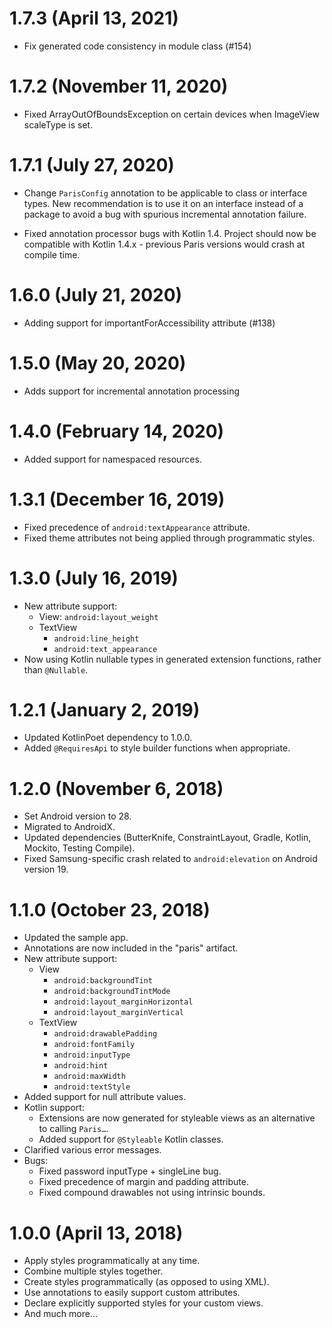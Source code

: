 # 1.7.3 (April 13, 2021)

- Fix generated code consistency in module class (#154)

# 1.7.2 (November 11, 2020)

- Fixed ArrayOutOfBoundsException on certain devices when ImageView scaleType is set.

# 1.7.1 (July 27, 2020)

- Change `ParisConfig` annotation to be applicable to class or interface types. New recommendation is to use it on an interface instead of a package
to avoid a bug with spurious incremental annotation failure.

- Fixed annotation processor bugs with Kotlin 1.4. Project should now be compatible with Kotlin 1.4.x - previous Paris versions would crash at compile time.

# 1.6.0 (July 21, 2020)

- Adding support for importantForAccessibility attribute (#138)

# 1.5.0 (May 20, 2020)

- Adds support for incremental annotation processing

# 1.4.0 (February 14, 2020)

- Added support for namespaced resources.

# 1.3.1 (December 16, 2019)

- Fixed precedence of `android:textAppearance` attribute.
- Fixed theme attributes not being applied through programmatic styles.

# 1.3.0 (July 16, 2019)

- New attribute support:
  - View: `android:layout_weight`
  - TextView
    - `android:line_height`
    - `android:text_appearance`
- Now using Kotlin nullable types in generated extension functions, rather than `@Nullable`.

# 1.2.1 (January 2, 2019)

- Updated KotlinPoet dependency to 1.0.0.
- Added `@RequiresApi` to style builder functions when appropriate.

# 1.2.0 (November 6, 2018)

- Set Android version to 28.
- Migrated to AndroidX.
- Updated dependencies (ButterKnife, ConstraintLayout, Gradle, Kotlin, Mockito, Testing Compile).
- Fixed Samsung-specific crash related to `android:elevation` on Android version 19.

# 1.1.0 (October 23, 2018)

- Updated the sample app.
- Annotations are now included in the "paris" artifact.
- New attribute support:
  - View
    - `android:backgroundTint`
    - `android:backgroundTintMode`
    - `android:layout_marginHorizontal`
    - `android:layout_marginVertical`
  - TextView
    - `android:drawablePadding`
    - `android:fontFamily`
    - `android:inputType`
    - `android:hint`
    - `android:maxWidth`
    - `android:textStyle`
- Added support for null attribute values.
- Kotlin support:
  - Extensions are now generated for styleable views as an alternative to calling `Paris…`.
  - Added support for `@Styleable` Kotlin classes.
- Clarified various error messages.
- Bugs:
  - Fixed password inputType + singleLine bug.
  - Fixed precedence of margin and padding attribute.
  - Fixed compound drawables not using intrinsic bounds.

# 1.0.0 (April 13, 2018)

- Apply styles programmatically at any time.
- Combine multiple styles together.
- Create styles programmatically (as opposed to using XML).
- Use annotations to easily support custom attributes.
- Declare explicitly supported styles for your custom views.
- And much more...
